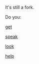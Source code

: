 It's still a fork.

Do you:

[get](get-what.md)

[speak](speak.md)

[look](../marshmallow.md)

[help](help1.md)